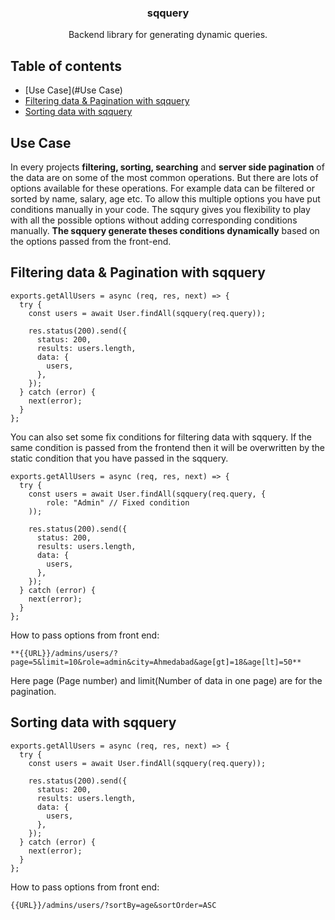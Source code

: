 <h3 align="center">sqquery</h3>

<p align="center">
  Backend library for generating dynamic queries.
</p>

## Table of contents

- [Use Case](#Use Case)
- [Filtering data & Pagination with sqquery](#Filtering)
- [Sorting data with sqquery](#Sorting)

## Use Case
In every projects **filtering, sorting, searching** and **server side pagination** of the data are on some of the most common operations. But there are lots of options available for these operations. For example data can be filtered or sorted by name, salary, age etc. To allow this multiple options you have put conditions manually in your code. The sqqury gives you flexibility to play with all the possible options without adding corresponding conditions manually. **The sqquery generate theses conditions dynamically** based on the options passed from the front-end.


## Filtering data & Pagination with sqquery
```
exports.getAllUsers = async (req, res, next) => {
  try {
    const users = await User.findAll(sqquery(req.query));

    res.status(200).send({
      status: 200,
      results: users.length,
      data: {
        users,
      },
    });
  } catch (error) {
    next(error);
  }
};
```

You can also set some fix conditions for filtering data with sqquery. If the same condition is passed from the frontend then it will be overwritten by the static condition that you have passed in the sqquery.

```
exports.getAllUsers = async (req, res, next) => {
  try {
    const users = await User.findAll(sqquery(req.query, {
        role: "Admin" // Fixed condition
    ));

    res.status(200).send({
      status: 200,
      results: users.length,
      data: {
        users,
      },
    });
  } catch (error) {
    next(error);
  }
};
```

How to pass options from front end:
```
**{{URL}}/admins/users/?page=5&limit=10&role=admin&city=Ahmedabad&age[gt]=18&age[lt]=50**
```

Here page (Page number) and limit(Number of data in one page) are for the pagination.

## Sorting data with sqquery
```
exports.getAllUsers = async (req, res, next) => {
  try {
    const users = await User.findAll(sqquery(req.query));

    res.status(200).send({
      status: 200,
      results: users.length,
      data: {
        users,
      },
    });
  } catch (error) {
    next(error);
  }
};
```

How to pass options from front end:
```
{{URL}}/admins/users/?sortBy=age&sortOrder=ASC
```
